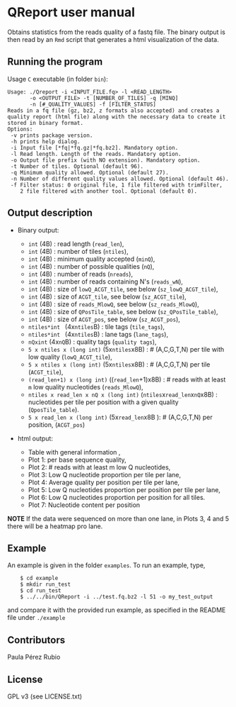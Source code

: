 # QReport user manual

Obtains statistics from the reads quality of a fastq file. 
The binary output is then read by an `Rmd` script that generates a 
html visualization of the data. 


## Running the program

Usage `C` executable (in folder `bin`): 

```
Usage: ./Qreport -i <INPUT_FILE.fq> -l <READ_LENGTH>
       -o <OUTPUT_FILE> -t [NUMBER_OF_TILES] -q [MINQ]
       -n [#_QUALITY_VALUES] -f [FILTER_STATUS]
Reads in a fq file (gz, bz2, z formats also accepted) and creates a
quality report (html file) along with the necessary data to create it
stored in binary format.
Options: 
 -v prints package version.
 -h prints help dialog.
 -i Input file [*fq|*fq.gz|*fq.bz2]. Mandatory option.
 -l Read length. Length of the reads. Mandatory option.
 -o Output file prefix (with NO extension). Mandatory option.
 -t Number of tiles. Optional (default 96).
 -q Minimum quality allowed. Optional (default 27).
 -n Number of different quality values allowed. Optional (default 46).
 -f Filter status: 0 original file, 1 file filtered with trimFilter,
    2 file filtered with another tool. Optional (default 0).
```


## Output description

- Binary output: 
   * `int` (4B) : read length (`read_len`), 
   * `int` (4B) : number of tiles (`ntiles`),
   * `int` (4B) : minimum quality accepted (`minQ`),   
   * `int` (4B) : number of possible qualities (`nQ`), 
   * `int` (4B) : number of reads (`nreads`),
   * `int` (4B) : number of reads containing N's (`reads_wN`),
   * `int` (4B) : size of `lowQ_ACGT_tile`, see below (`sz_lowQ_ACGT_tile`),
   * `int` (4B) : size of `ACGT_tile`, see below (`sz_ACGT_tile`), 
   * `int` (4B) : size of `reads_MlowQ`, see below (`sz_reads_MlowQ`), 
   * `int` (4B) : size of `QPosTile_table`, see below (`sz_QPosTile_table`),
   * `int` (4B) : size of `ACGT_pos`, see below (`sz_ACGT_pos`),
   * `ntiles*int ` (4x`ntiles`B) : tile tags (`tile_tags`),
   * `ntiles*int ` (4x`ntiles`B) : lane tags (`lane_tags`),
   * `nQxint` (4x`nQ`B) : quality tags (`quality tags`),
   * `5 x ntiles x (long int)` (5x`ntiles`x8B) : 
     \# (A,C,G,T,N) per tile with low quality (`lowQ_ACGT_tile`),
   * `5 x ntiles x (long int)` (5x`ntiles`x8B) : 
     \# (A,C,G,T,N) per tile (`ACGT_tile`),
   * `(read_len+1) x (long int)` ((`read_len`+1)x8B) : 
     \# reads with at least `m` low quality nucleotides (`reads_MlowQ`),
   * `ntiles x read_len x nQ x (long int)` (`ntiles`x`read_len`x`nQ`x8B) : 
     nucleotides  per tile per position with a given quality (`QposTile_table`).
   * `5 x read_len x (long int)` (5x`read_len`x8B ): 
     \# (A,C,G,T,N) per position, (`ACGT_pos`)

- html output:
   * Table with general information ,
   * Plot 1: per base sequence quality, 
   * Plot 2: # reads with at least m low Q nucleotides,
   * Plot 3: Low Q nucleotide proportion per tile per lane,
   * Plot 4: Average quality per position per tile per lane,
   * Plot 5: Low Q nucleotides proportion per position per tile per lane,
   * Plot 6: Low Q nucleotides proportion per position for all tiles.
   * Plot 7: Nucleotide content per position

**NOTE** If the data were sequenced on more than one lane, in Plots 3, 4 and 5 
there will be a heatmap pro lane.

## Example 

An example is given in the folder `examples`. To run an example, type, 

``` 
    $ cd example
    $ mkdir run_test
    $ cd run_test
    $ ../../bin/QReport -i ../test.fq.bz2 -l 51 -o my_test_output
```
 and compare it with the provided run example, as specified in the README
 file under `./example`

  
## Contributors

Paula Pérez Rubio 

## License

GPL v3 (see LICENSE.txt)
